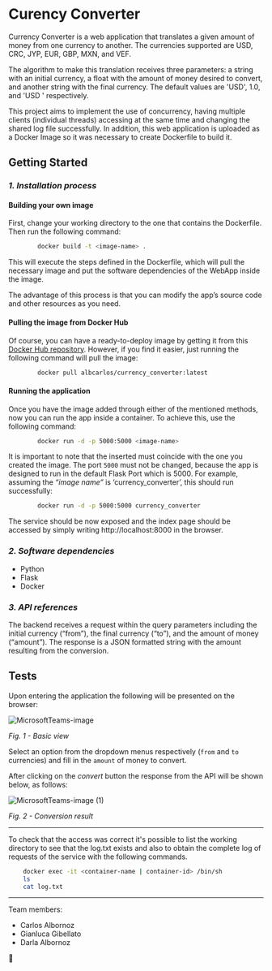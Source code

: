 # Curency Converter

Currency Converter is a web application that translates a given amount of money from one currency to another. The currencies supported are USD, CRC, JYP, EUR, GBP, MXN, and VEF. 

The algorithm to make this translation receives three parameters: a string with an initial currency, a float with the amount of money desired to convert, and another string with the final currency. The default values are 'USD', 1.0, and 'USD ' respectively. 

This project aims to implement the use of concurrency, having multiple clients (individual threads) accessing at the same time and changing the shared log file successfully. In addition, this web application is uploaded as a Docker Image so it was necessary to create Dockerfile to build it.

## Getting Started
### *1.	Installation process*
#### Building your own image
First, change your working directory to the one that contains the Dockerfile. Then run 	the following command: 
```bash
		docker build -t <image-name> .
```

This will execute the steps defined in the Dockerfile, which will pull the necessary image and put the software dependencies of the WebApp inside the image. 

The advantage of this process is that you can modify the app’s source code and other resources as you need.

#### Pulling the image from Docker Hub
Of course, you can have a ready-to-deploy image by getting it from this [Docker Hub repository](https://hub.docker.com/r/albcarlos/currency_converter).
However, if you find it easier, just running the following command will pull the image:
```bash
		docker pull albcarlos/currency_converter:latest
```


#### Running the application
Once you have the image added through either of the mentioned methods, now you can run the app inside a container. To achieve this, use the following command:

```bash
		docker run -d -p 5000:5000 <image-name>
```
It is important to note that the *<image-name>* inserted must coincide with the one you created the image. The port `5000` must not be changed, because the app is designed to run in the default Flask Port which is 5000. For example, assuming the *“image name”* is ‘currency_converter’, this should run successfully:

```bash
		docker run -d -p 5000:5000 currency_converter
```
The service should be now exposed and the index page should be accessed by simply writing http://localhost:8000 in the browser.

### *2.	Software dependencies*
- Python
- Flask
- Docker

### *3.	API references*
The backend receives a request within the query parameters including the initial currency (“from”), the final currency (“to”), and the amount of money (“amount”). The response is a JSON formatted string with the amount resulting from the conversion.

## Tests  
Upon entering the application the following will be presented on the browser:
    
![MicrosoftTeams-image](https://user-images.githubusercontent.com/76136318/176325564-dadee04b-9768-43bc-a1f5-e7c7e66ae89b.png) 

*Fig. 1 - Basic view*
    
Select an option from the dropdown menus respectively (`from` and `to` currencies) and fill in the `amount` of money to convert.
    
    
After clicking on the *convert* button the response from the API will be shown below, as follows:
    
![MicrosoftTeams-image (1)](https://user-images.githubusercontent.com/76136318/176325562-5766abee-0685-4a56-a59c-10e7b76aba0a.png)


*Fig. 2 - Conversion result*

---    
To check that the access was correct it's possible to list the working directory to see that the log.txt exists and also to obtain the complete log of requests of the service with the following commands.

```bash
	docker exec -it <container-name | container-id> /bin/sh
	ls
	cat log.txt 
```
   
---
Team members:
- Carlos Albornoz
- Gianluca Gibellato
- Darla Albornoz

:tiger:
